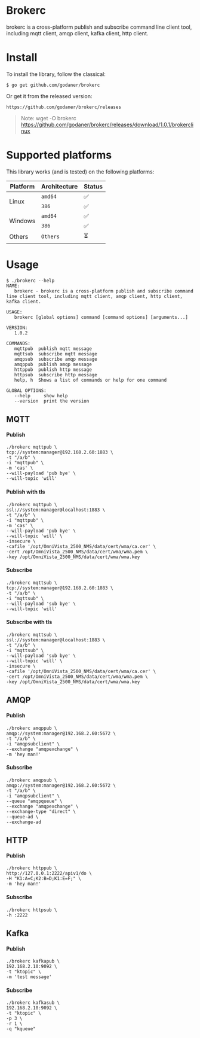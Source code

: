 # Brokerc
brokerc is a cross-platform publish and subscribe command line client tool, including mqtt client, amqp client, kafka client, http client.
# Install
To install the library, follow the classical:

    $ go get github.com/godaner/brokerc
    
Or get it from the released version: 

    https://github.com/godaner/brokerc/releases
    
> Note: wget -O brokerc https://github.com/godaner/brokerc/releases/download/1.0.1/brokerclinux

# Supported platforms

This library works (and is tested) on the following platforms:

<table>
  <thead>
    <tr>
      <th>Platform</th>
      <th>Architecture</th>
      <th>Status</th>
    </tr>
  </thead>
  <tbody>
    <tr>
      <td rowspan="2">Linux</td>
      <td><code>amd64</code></td>
      <td>✅</td>
    </tr>
    <tr>
      <td><code>386</code></td>
      <td>✅</td>
    </tr>
    <tr>
      <td rowspan="2">Windows</td>
      <td><code>amd64</code></td>
      <td>✅</td>
    </tr>
    <tr>
      <td><code>386</code></td>
      <td>✅</td>
    </tr>
    <tr>
      <td>Others</td>
      <td><code>Others</code></td>
      <td>⏳</td>
    </tr>
  </tbody>
</table>

# Usage
```
$ ./brokerc --help
NAME:
   brokerc - brokerc is a cross-platform publish and subscribe command line client tool, including mqtt client, amqp client, http client, kafka client.

USAGE:
   brokerc [global options] command [command options] [arguments...]

VERSION:
   1.0.2

COMMANDS:
   mqttpub  publish mqtt message
   mqttsub  subscribe mqtt message
   amqpsub  subscribe amqp message
   amqppub  publish amqp message
   httppub  publish http message
   httpsub  subscribe http message
   help, h  Shows a list of commands or help for one command

GLOBAL OPTIONS:
   --help     show help
   --version  print the version
```
## MQTT
#### Publish
    ./brokerc mqttpub \
    tcp://system:manager@192.168.2.60:1883 \
    -t "/a/b" \
    -i "mqttpub" \
    -m 'cas' \
    --will-payload 'pub bye' \
    --will-topic 'will'
#### Publish with tls
    ./brokerc mqttpub \
    ssl://system:manager@localhost:1883 \
    -t "/a/b" \
    -i "mqttpub" \
    -m 'cas' \
    --will-payload 'pub bye' \
    --will-topic 'will' \
    -insecure \
    -cafile '/opt/OmniVista_2500_NMS/data/cert/wma/ca.cer' \
    -cert /opt/OmniVista_2500_NMS/data/cert/wma/wma.pem \
    -key /opt/OmniVista_2500_NMS/data/cert/wma/wma.key
#### Subscribe
    ./brokerc mqttsub \
    tcp://system:manager@192.168.2.60:1883 \
    -t "/a/b" \
    -i "mqttsub" \
    --will-payload 'sub bye' \
    --will-topic 'will'
#### Subscribe with tls
    ./brokerc mqttsub \
    ssl://system:manager@localhost:1883 \
    -t "/a/b" \
    -i "mqttsub" \
    --will-payload 'sub bye' \
    --will-topic 'will' \
    -insecure \
    -cafile '/opt/OmniVista_2500_NMS/data/cert/wma/ca.cer' \
    -cert /opt/OmniVista_2500_NMS/data/cert/wma/wma.pem \
    -key /opt/OmniVista_2500_NMS/data/cert/wma/wma.key
## AMQP
#### Publish
    ./brokerc amqppub \
    amqp://system:manager@192.168.2.60:5672 \
    -t "/a/b" \
    -i "amqpsubclient" \
    --exchange "amqpexchange" \
    -m 'hey man!'
#### Subscribe
    ./brokerc amqpsub \
    amqp://system:manager@192.168.2.60:5672 \
    -t "/a/b" \
    -i "amqpsubclient" \
    --queue "amqpqueue" \
    --exchange "amqpexchange" \
    --exchange-type "direct" \
    --queue-ad \
    --exchange-ad
## HTTP
#### Publish
    ./brokerc httppub \
    http://127.0.0.1:2222/apiv1/do \
    -H "K1:A=C;K2:B=D;K1:E=F;" \
    -m 'hey man!'
#### Subscribe
    ./brokerc httpsub \
    -h :2222
## Kafka
#### Publish
    ./brokerc kafkapub \
    192.168.2.10:9092 \
    -t "ktopic" \
    -m 'test message'
#### Subscribe
    ./brokerc kafkasub \
    192.168.2.10:9092 \
    -t "ktopic" \
    -p 3 \
    -r 1 \
    -q "kqueue"